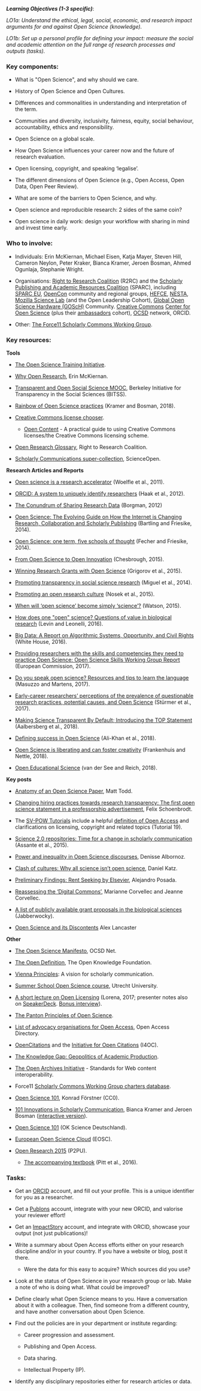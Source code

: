 **_Learning Objectives (1-3 specific)_**: 

*LO1a: Understand the ethical, legal, social, economic, and research impact arguments for and against Open Science (knowledge).*

*LO1b: Set up a personal profile for defining your impact: measure the social and academic attention on the full range of research processes and outputs (tasks).*

### Key components:

* What is "Open Science", and why should we care. 

* History of Open Science and Open Cultures.

* Differences and commonalities in understanding and interpretation of the term.

* Communities and diversity, inclusivity, fairness, equity, social behaviour, accountability, ethics and responsibility.

* Open Science on a global scale. 

* How Open Science influences your career now and the future of research evaluation.

* Open licensing, copyright, and speaking ‘legalise’.

* The different dimensions of Open Science (e.g., Open Access, Open Data, Open Peer Review).

* What are some of the barriers to Open Science, and why.

* Open science and reproducible research: 2 sides of the same coin?

* Open science in daily work: design your workflow with sharing in mind and invest time early.

### Who to involve:

* Individuals: Erin McKiernan, Michael Eisen, Katja Mayer, Steven Hill, Cameron Neylon, Peter Kraker, Bianca Kramer, Jeroen Bosman, Ahmed Ogunlaja, Stephanie Wright.

* Organisations: [Right to Research Coalition](http://righttoresearch.org/) (R2RC) and the [Scholarly Publishing and Academic Resources Coalition](https://sparcopen.org/) (SPARC), including [SPARC EU](https://sparceurope.org/), [OpenCon](http://www.opencon2017.org/) community and regional groups, [HEFCE](http://www.hefce.ac.uk/), [NESTA](https://www.nesta.org.uk/), [Mozilla Science Lab](https://science.mozilla.org/) (and the Open Leadership Cohort), [Global Open Science Hardware (GOScH)](http://openhardware.science) Community. [Creative Commons](https://creativecommons.org/) [Center for Open Science](https://cos.io/) (plus their [ambassadors](https://cos.io/our-communities/become-ambassador/) cohort), [OCSD](https://ocsdnet.org/) network, ORCID.

* Other: [The Force11 Scholarly Commons Working Group](https://www.force11.org/group/scholarly-commons-working-group).

### Key resources:

**Tools**

* [The Open Science Training Initiative](http://www.opensciencetraining.com/content.php).

* [Why Open Research](http://whyopenresearch.org/), Erin McKiernan.

* [Transparent and Open Social Science MOOC](http://www.bitss.org/events/mooc-transparent-and-open-social-science/), Berkeley Initiative for Transparency in the Social Sciences (BITSS).

* [Rainbow of Open Science practices](https://zenodo.org/record/1147025#.Wnib8yXwaM8) (Kramer and Bosman, 2018).

* [Creative Commons license chooser](https://creativecommons.org/choose/).

    * [Open Content](https://meta.wikimedia.org/wiki/Open_Content_-_A_Practical_Guide_to_Using_Creative_Commons_Licences/The_Creative_Commons_licencing_scheme) - A practical guide to using Creative Commons licenses/the Creative Commons licensing scheme.

* [Open Research Glossary](http://www.righttoresearch.org/resources/OpenResearchGlossary/index.shtml), Right to Research Coalition. 

* [Scholarly Communications super-collection](https://www.scienceopen.com/search#collection/69988c7e-1855-4007-ba94-caa4c4638b1f), ScienceOpen.

**Research Articles and Reports**

* [Open science is a research accelerator](https://www.nature.com/articles/nchem.1149) (Woelfle et al., 2011).

* [ORCID: A system to uniquely identify researchers](http://onlinelibrary.wiley.com/doi/10.1087/20120404/epdf) (Haak et al., 2012).

* [The Conundrum of Sharing Research Data](https://papers.ssrn.com/sol3/papers.cfm?abstract_id=2073876) (Borgman, 2012) 

* [Open Science: The Evolving Guide on How the Internet is Changing Research, Collaboration and Scholarly Publishing](https://link.springer.com/book/10.1007/978-3-319-00026-8) (Bartling and Friesike, 2014).

* [Open Science: one term, five schools of thought](https://link.springer.com/chapter/10.1007%2F978-3-319-00026-8_2) (Fecher and Friesike, 2014).

* [From Open Science to Open Innovation](https://www.fosteropenscience.eu/sites/default/files/pdf/1798.pdf) (Chesbrough, 2015).

* [Winning Research Grants with Open Science](http://doi.org/10.5281/zenodo.12247) (Grigorov et al., 2015).

* [Promoting transparency in social science research](https://www.ncbi.nlm.nih.gov/pmc/articles/PMC4103621/pdf/nihms605501.pdf) (Miguel et al., 2014).

* [Promoting an open research culture](https://www.ncbi.nlm.nih.gov/pmc/articles/PMC4550299/pdf/nihms-714651.pdf) (Nosek et al., 2015).

* [When will ‘open science’ become simply ‘science’?](https://genomebiology.biomedcentral.com/articles/10.1186/s13059-015-0669-2) (Watson, 2015).

* [How does one "open" science? Questions of value in biological research](http://journals.sagepub.com/doi/10.1177/0162243916672071) (Levin and Leonelli, 2016).

* [Big Data: A Report on Algorithmic Systems, Opportunity, and Civil Rights](https://obamawhitehouse.archives.gov/sites/default/files/microsites/ostp/2016_0504_data_discrimination.pdf) (White House, 2016).

* [Providing researchers with the skills and competencies they need to practice Open Science: Open Science Skills Working Group Report](https://ec.europa.eu/research/openscience/pdf/os_skills_wgreport_final.pdf#view=fit&pagemode=none) (European Commission, 2017).

* [Do you speak open science? Resources and tips to learn the language](https://peerj.com/preprints/2689/) (Masuzzo and Martens, 2017).

* [Early-career researchers’ perceptions of the prevalence of questionable research practices, potential causes, and Open Science](https://econtent.hogrefe.com/doi/full/10.1027/1864-9335/a000324) (Stürmer et al., 2017).

* [Making Science Transparent By Default; Introducing the TOP Statement](https://osf.io/sm78t/) (Aalbersberg et al., 2018).

* [Defining success in Open Science](https://mniopenresearch.org/articles/2-2/v1) (Ali-Khan et al., 2018).

* [Open Science is liberating and can foster creativity](https://osf.io/edhym/) (Frankenhuis and Nettle, 2018).

* [Open Educational Science](https://osf.io/preprints/socarxiv/d9bme) (van der See and Reich, 2018).

**Key posts**

* [Anatomy of an Open Science Paper](https://intermolecular.wordpress.com/2014/12/15/anatomy-of-an-open-science-paper/), Matt Todd.

* [Changing hiring practices towards research transparency: The first open science statement in a professorship advertisement](http://www.nicebread.de/open-science-hiring-practices/), Felix Schoenbrodt.

* The [SV-POW Tutorials](https://svpow.com/tutorials/) include a helpful [definition of Open Access](https://svpow.com/2012/11/15/tutorial-19a-open-access-definitions-and-clarifications-part-1-what-actually-is-open-access/) and clarifications on licensing, copyright and related topics (Tutorial 19).

* [Science 2.0 repositories: Time for a change in scholarly communication](http://www.dlib.org/dlib/january15/assante/01assante.html) (Assante et al., 2015).

* [Power and inequality in Open Science discourses](https://medium.com/@denalbz/power-and-inequality-in-open-science-discourses-9d425b0c2b63), Denisse Albornoz.

* [Clash of cultures: Why all science isn’t open science](https://danielskatzblog.wordpress.com/2016/10/25/clash-of-cultures-why-all-science-isnt-open-science/), Daniel Katz.

* [Preliminary Findings: Rent Seeking by Elsevier](http://knowledgegap.org/index.php/sub-projects/rent-seeking-and-financialization-of-the-academic-publishing-industry/preliminary-findings/), Alejandro Posada.

* [Reassessing the ‘Digital Commons’](http://ivory.idyll.org/blog/2017-digital-commons-funding.html),  Marianne Corvellec and Jeanne Corvellec.

* [A list of publicly available grant proposals in the biological sciences](https://jabberwocky.weecology.org/2012/08/10/a-list-of-publicly-available-grant-proposals-in-the-biological-sciences/) (Jabberwocky).

* [Open Science and its Discontents](http://ronininstitute.org/open-science-and-its-discontents/) Alex Lancaster

**Other**

* [The Open Science Manifesto](https://ocsdnet.org/manifesto/open-science-manifesto/), OCSD Net.

* [The Open Definition](http://opendefinition.org), The Open Knowledge Foundation.

* [Vienna Principles](http://viennaprinciples.org/): A vision for scholarly communication.

* [Summer School Open Science course](https://www.utrechtsummerschool.nl/courses/science/open-science-and-scholarship-changing-your-research-workflow), Utrecht University.

* [A short lecture on Open Licensing](https://figshare.com/articles/A_short_lecture_on_Open_Licensing/4516892/1) (Lorena, 2017; presenter notes also on [SpeakerDeck](https://speakerdeck.com/labarba/a-short-lecture-on-open-licensing). [Bonus interview](http://rtalbert.org/blog/2015/interview-lorena-barba)).

* [The Panton Principles of Open Science](https://en.wikipedia.org/wiki/Panton_Principles).

* [List of advocacy organisations for Open Access](http://oad.simmons.edu/oadwiki/Advocacy_organizations_for_OA), Open Access Directory.

* [OpenCitations](http://opencitations.net/) and the [Initiative for Open Citations](https://i4oc.org/) (I4OC).

* [The Knowledge Gap: Geopolitics of Academic Production](http://knowledgegap.org/).

* [The Open Archives Initiative](https://www.openarchives.org/) - Standards for Web content interoperability.

* Force11 [Scholarly Commons Working Group charters database](https://docs.google.com/spreadsheets/d/1-aRXFiRg-VL9hpLpxoJqX6-OC-A0R2oCogHfIx52Nug/edit#gid=956616118).

* [Open Science 101](https://github.com/OKScienceDE/Open_Science_101), Konrad Förstner (CC0).

* [101 Innovations in Scholarly Communication](https://101innovations.wordpress.com/), Bianca Kramer and Jeroen Bosman ([interactive version](https://bmkramer.databox.me/Public/Wheel_of_Open_Science/)).

* [Open Science 101](https://github.com/OKScienceDE/Open_Science_101) (OK Science Deutschland).

* [European Open Science Cloud](http://ec.europa.eu/research/openscience/index.cfm?pg=open-science-cloud) (EOSC).

* [Open Research 2015](https://courses.p2pu.org/en/courses/3230/open-research-2015/) (P2PU).

    * [The accompanying textbook](https://openresearch.pressbooks.com/) (Pitt et al., 2016).

### Tasks:

* Get an [ORCID](orcid.org) account, and fill out your profile. This is a unique identifier for you as a researcher.

* Get a [Publons](https://publons.com/home/) account, integrate with your new ORCID, and valorise your reviewer effort!

* Get an [ImpactStory](http://impactstory.org/) account, and integrate with ORCID, showcase your output (not just publications)!

* Write a summary about Open Access efforts either on your research discipline and/or in your country. If you have a website or blog, post it there.

    * Were the data for this easy to acquire? Which sources did you use?

* Look at the status of Open Science in your research group or lab. Make a note of who is doing what. What could be improved?

* Define clearly what Open Science means to you. Have a conversation about it with a colleague. Then, find someone from a different country, and have another conversation about Open Science. 

* Find out the policies are in your department or institute regarding:

    * Career progression and assessment.

    * Publishing and Open Access.

    * Data sharing.

    * Intellectual Property (IP).

* Identify any disciplinary repositories either for research articles or data.